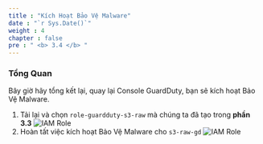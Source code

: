 ```yaml
---
title : "Kích Hoạt Bảo Vệ Malware"
date : "`r Sys.Date()`"
weight : 4
chapter : false
pre : " <b> 3.4 </b> "
---
```


### Tổng Quan
Bây giờ hãy tổng kết lại, quay lại Console GuardDuty, bạn sẽ kích hoạt Bảo Vệ Malware.

1. Tải lại và chọn ```role-guardduty-s3-raw``` mà chúng ta đã tạo trong **phần 3.3**
![IAM Role](/images/3.GuardDuty/3.23-enable.jpg?width=60pc)
2. Hoàn tất việc kích hoạt Bảo Vệ Malware cho ```s3-raw-gd``` 
![IAM Role](/images/3.GuardDuty/3.24-done.jpg?width=60pc)
